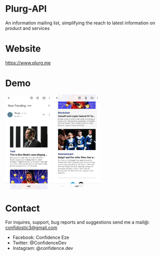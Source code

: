 # Plurg-API

An information mailing list, simplifying the reach to latest information on product and services

# Website

<a href="https://www.plurg.me">https://www.plurg.me</a>

# Demo

<p float="left">
<img src="https://github.com/ConfidenceDev/Plurg/blob/main/screenshots/one.png?raw=true" width="148">
<img src="https://github.com/ConfidenceDev/Plurg/blob/main/screenshots/two.png?raw=true" width="148">
</p>

# Contact

For inquires, support, bug reports and suggestions send me a mail@: confidostic3@gmail.com

- Facebook: Confidence Eze
- Twitter: @ConfidenceDev
- Instagram: @confidence.dev
